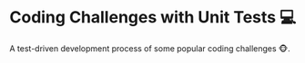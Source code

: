 # Coding Challenges with Unit Tests 💻

A test-driven development process of some popular coding challenges 🐵.
